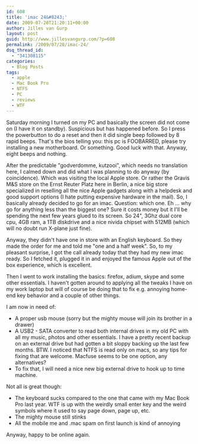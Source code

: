```yaml
---
id: 608
title: 'imac 24&#8243;'
date: 2009-07-28T21:20:11+00:00
author: Jilles van Gurp
layout: post
guid: http://www.jillesvangurp.com/?p=608
permalink: /2009/07/28/imac-24/
dsq_thread_id:
  - "341308115"
categories:
  - Blog Posts
tags:
  - apple
  - Mac Book Pro
  - NTFS
  - PC
  - reviews
  - WTF
---
```

Saturday morning I turned on my PC and basically the screen did not come on (I have it on standby). Suspicious but has happened before. So I press the powerbutton to do a reset and then it did single beep followed by 8 rapid beeps. That's the bios telling you: this pc is FOOBARRED, please try installing a new motherboard. Or something. Good luck with that. Anyway, eight beeps and nothing. 

After the predictable "godverdomme, kutzooi", which needs no translation here, I calmed down and did what I was planning to do anyway (by coincidence). Which was visiting the local Apple store. Or rather the Gravis M&S store on the Ernst Reuter Platz here in Berlin, a nice big store specialized in reselling all the nice Apple gadgets along with a helpdesk and good support options (I hate putting expensive hardware in the mail). So, I basically already decided to go for an imac. Question: which one. Eh ... why go for anything less than the biggest one? Sure it costs money but it I'll be spending the next few years glued to its screen. So 24", 3Ghz dual core cpu, 4GB ram, a 1TB diskdrive and a nice nivida chipset with 512MB (which will no doubt run X-plane just fine).

Anyway, they didn't have one in store with an English keyboard. So they made the order for me and told me "one and a half week". So, to my pleasant surprise, I got the call already today that they had my new imac ready. So I fetched it, plugged it in and enjoyed the famous Apple out of the box experience, which is excellent.

Then I went to work installing the basics: firefox, adium, skype and some other essentials. I haven't gotten around to applying all the tweaks I have on my work laptop but will of course be doing that to fix e.g. annoying home-end key behavior and a couple of other things.

I am now in need of:

- A proper usb mouse (sorry but the mighty mouse will join its brother in a drawer)
- A USB2 - SATA converter to read both internal drives in my old PC with all my music, photos and other essentials. I have a pretty recent backup on an external drive but had gotten a bit sloppy backing up the last few months. BTW. I noticed that NTFS is read only on macs, so any tips for fixing that are welcome. Macfuse seems to be one option, any alternatives?
- To fix that, I will need a nice new big external drive to hook up to time machine. 

Not all is great though:

- The keyboard sucks compared to the one that came with my Mac Book Pro last year. WTF is up with the weirdly small enter key and the weird symbols where it used to say page down, page up, etc.
- The mighty mouse still stinks
- All the mobile me and .mac spam on first launch is kind of annoying

Anyway, happy to be online again.

